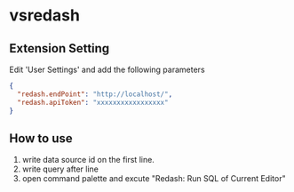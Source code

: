# vsredash

## Extension Setting

Edit 'User Settings' and add the following parameters

```json
{
  "redash.endPoint": "http://localhost/",
  "redash.apiToken": "xxxxxxxxxxxxxxxxx"
}
```

## How to use

1. write data source id on the first line.
2. write query after line
3. open command palette and excute "Redash: Run SQL of Current Editor"
